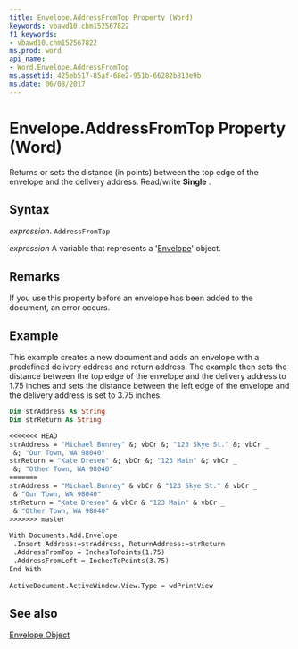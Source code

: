```yaml
---
title: Envelope.AddressFromTop Property (Word)
keywords: vbawd10.chm152567822
f1_keywords:
- vbawd10.chm152567822
ms.prod: word
api_name:
- Word.Envelope.AddressFromTop
ms.assetid: 425eb517-85af-68e2-951b-66282b813e9b
ms.date: 06/08/2017
---
```



# Envelope.AddressFromTop Property (Word)

Returns or sets the distance (in points) between the top edge of the envelope and the delivery address. Read/write  **Single** .


## Syntax

 _expression_. `AddressFromTop`

 _expression_ A variable that represents a '[Envelope](Word.Envelope.md)' object.


## Remarks

If you use this property before an envelope has been added to the document, an error occurs.


## Example

This example creates a new document and adds an envelope with a predefined delivery address and return address. The example then sets the distance between the top edge of the envelope and the delivery address to 1.75 inches and sets the distance between the left edge of the envelope and the delivery address is set to 3.75 inches.


```vb
Dim strAddress As String 
Dim strReturn As String 

```


```vb
<<<<<<< HEAD
strAddress = "Michael Bunney" &; vbCr &; "123 Skye St." &; vbCr _ 
 &; "Our Town, WA 98040" 
strReturn = "Kate Dresen" &; vbCr &; "123 Main" &; vbCr _ 
 &; "Other Town, WA 98040" 
=======
strAddress = "Michael Bunney" & vbCr & "123 Skye St." & vbCr _ 
 & "Our Town, WA 98040" 
strReturn = "Kate Dresen" & vbCr & "123 Main" & vbCr _ 
 & "Other Town, WA 98040" 
>>>>>>> master
 
With Documents.Add.Envelope 
 .Insert Address:=strAddress, ReturnAddress:=strReturn 
 .AddressFromTop = InchesToPoints(1.75) 
 .AddressFromLeft = InchesToPoints(3.75) 
End With 
 
ActiveDocument.ActiveWindow.View.Type = wdPrintView
```


## See also


[Envelope Object](Word.Envelope.md)

